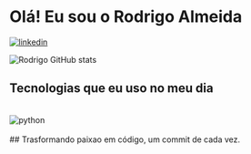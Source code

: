 # Olá! Eu sou o Rodrigo Almeida 



[![linkedin](https://img.shields.io/badge/LinkedIn-0077B5?style=for-the-badge&logo=linkedin&logoColor=white)](https://www.linkedin.com/in/rodrigo-almeida-b22219212/) 


![Rodrigo GitHub stats](https://github-readme-stats.vercel.app/api?username=rodrigodssa&show_icons=true&theme=dracula)

## Tecnologias que eu uso no meu dia
<div style="display: inline_block"><br/>
<img align="center" alt="python" src="https://img.shields.io/badge/python-CC342D?style=for-the-badge&logo=python&logoColor=white" />  

</div><br/>
## Trasformando paixao em código, um commit de cada vez.


